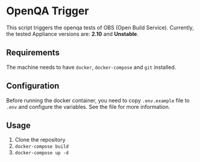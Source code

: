 # OpenQA Trigger
This script triggers the openqa tests of OBS (Open Build Service). Currently,
the tested Appliance versions are: **2.10** and **Unstable**.

## Requirements
The machine needs to have `docker`, `docker-compose` and `git` installed.

## Configuration
Before running the docker container, you need to copy `.env.example` file
to `.env` and configure the variables. See the file for more information.

## Usage
1. Clone the repository
1. `docker-compose build`
1. `docker-compose up -d`

